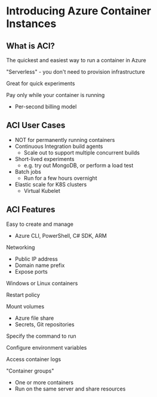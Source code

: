 # Introducing Azure Container Instances

## What is ACI?
The quickest and easiest way to run a container in Azure

"Serverless" - you don't need to provision infrastructure

Great for quick experiments

Pay only while your container is running
- Per-second billing model

## ACI User Cases
- NOT for permanently running containers
- Continuous Integration build agents
  - Scale out to support multiple concurrent builds
- Short-lived experiments
  - e.g. try out MongoDB, or perform a load test
- Batch jobs
  - Run for a few hours overnight
- Elastic scale for K8S clusters
  - Virtual Kubelet

## ACI Features
Easy to create and manage
- Azure CLI, PowerShell, C# SDK, ARM

Networking
- Public IP address
- Domain name prefix
- Expose ports

Windows or Linux containers

Restart policy

Mount volumes
- Azure file share
- Secrets, Git repositories

Specify the command to run

Configure environment variables

Access container logs

"Container groups"
- One or more containers
- Run on the same server and share resources 